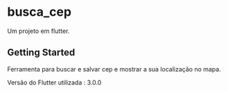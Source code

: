 # busca_cep

Um projeto em flutter.

## Getting Started

Ferramenta para buscar e salvar cep e mostrar a sua localização no mapa.

Versão do Flutter utilizada : 3.0.0


